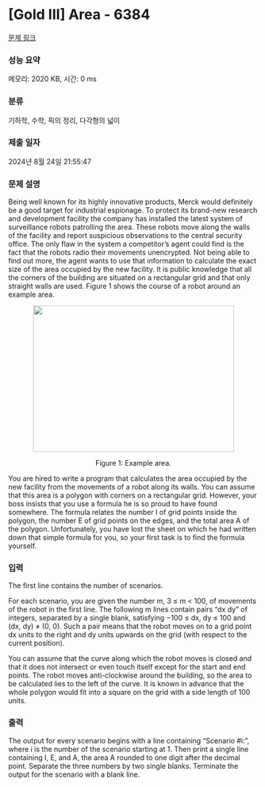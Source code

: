 # [Gold III] Area - 6384 

[문제 링크](https://www.acmicpc.net/problem/6384) 

### 성능 요약

메모리: 2020 KB, 시간: 0 ms

### 분류

기하학, 수학, 픽의 정리, 다각형의 넓이

### 제출 일자

2024년 8월 24일 21:55:47

### 문제 설명

<p>Being well known for its highly innovative products, Merck would definitely be a good target for industrial espionage. To protect its brand-new research and development facility the company has installed the latest system of surveillance robots patrolling the area. These robots move along the walls of the facility and report suspicious observations to the central security office. The only flaw in the system a competitor’s agent could find is the fact that the robots radio their movements unencrypted. Not being able to find out more, the agent wants to use that information to calculate the exact size of the area occupied by the new facility. It is public knowledge that all the corners of the building are situated on a rectangular grid and that only straight walls are used. Figure 1 shows the course of a robot around an example area.</p>

<p style="text-align:center"><img alt="" src="" style="height:295px; width:405px"></p>

<p style="text-align:center">Figure 1: Example area.</p>

<p>You are hired to write a program that calculates the area occupied by the new facility from the movements of a robot along its walls. You can assume that this area is a polygon with corners on a rectangular grid. However, your boss insists that you use a formula he is so proud to have found somewhere. The formula relates the number I of grid points inside the polygon, the number E of grid points on the edges, and the total area A of the polygon. Unfortunately, you have lost the sheet on which he had written down that simple formula for you, so your first task is to find the formula yourself.</p>

<p> </p>

### 입력 

 <p>The first line contains the number of scenarios.</p>

<p>For each scenario, you are given the number m, 3 ≤ m < 100, of movements of the robot in the first line. The following m lines contain pairs “dx dy” of integers, separated by a single blank, satisfying −100 ≤ dx, dy ≤ 100 and (dx, dy) ≠ (0, 0). Such a pair means that the robot moves on to a grid point dx units to the right and dy units upwards on the grid (with respect to the current position).</p>

<p>You can assume that the curve along which the robot moves is closed and that it does not intersect or even touch itself except for the start and end points. The robot moves anti-clockwise around the building, so the area to be calculated lies to the left of the curve. It is known in advance that the whole polygon would fit into a square on the grid with a side length of 100 units.</p>

### 출력 

 <p>The output for every scenario begins with a line containing “Scenario #i:”, where i is the number of the scenario starting at 1. Then print a single line containing I, E, and A, the area A rounded to one digit after the decimal point. Separate the three numbers by two single blanks. Terminate the output for the scenario with a blank line.</p>

